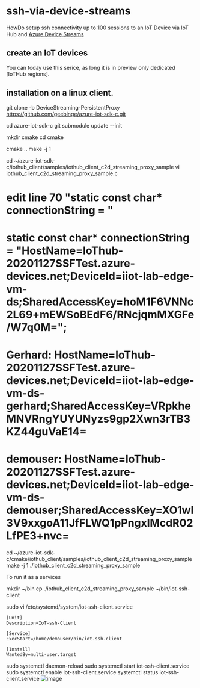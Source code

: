 # ssh-via-device-streams
HowDo setup ssh connectivity up to 100 sessions to an IoT Device via IoT Hub and [Azure Device Streams](https://docs.microsoft.com/en-us/azure/iot-hub/iot-hub-device-streams-overview)


## create an IoT devices

You can today use this serice, as long it is in preview only dedicated [IoTHub regions]. 



## installation on a linux client. 

git clone -b DeviceStreaming-PersistentProxy  https://github.com/geebinge/azure-iot-sdk-c.git


cd azure-iot-sdk-c
git submodule update --init


mkdir cmake
cd cmake

cmake ..
make -j 1 


cd ~/azure-iot-sdk-c/iothub_client/samples/iothub_client_c2d_streaming_proxy_sample
vi iothub_client_c2d_streaming_proxy_sample.c 

# edit line 70 "static const char* connectionString = "
# static const char* connectionString = "HostName=IoThub-20201127SSFTest.azure-devices.net;DeviceId=iiot-lab-edge-vm-ds;SharedAccessKey=hoM1F6VNNc2L69+mEWSoBEdF6/RNcjqmMXGFe/W7q0M=";
# Gerhard: HostName=IoThub-20201127SSFTest.azure-devices.net;DeviceId=iiot-lab-edge-vm-ds-gerhard;SharedAccessKey=VRpkheMNVRngYUYUNyzs9gp2Xwn3rTB3KZ44guVaE14=
# demouser: HostName=IoThub-20201127SSFTest.azure-devices.net;DeviceId=iiot-lab-edge-vm-ds-demouser;SharedAccessKey=XO1wl3V9xxgoA11JfFLWQ1pPngxlMcdR02LfPE3+nvc=



cd ~/azure-iot-sdk-c/cmake/iothub_client/samples/iothub_client_c2d_streaming_proxy_sample
make -j 1 
./iothub_client_c2d_streaming_proxy_sample



To run it as a services 

mkdir ~/bin 
cp ./iothub_client_c2d_streaming_proxy_sample ~/bin/iot-ssh-client

sudo vi /etc/systemd/system/iot-ssh-client.service

	[Unit]
	Description=IoT-ssh-Client
	
	[Service]
	ExecStart=/home/demouser/bin/iot-ssh-client
	
	[Install]
	WantedBy=multi-user.target

sudo systemctl daemon-reload
sudo systemctl start iot-ssh-client.service
sudo systemctl enable  iot-ssh-client.service
systemctl status iot-ssh-client.service
![image](https://user-images.githubusercontent.com/32458010/157073198-b0807b72-d5b4-403a-95a1-a5cf461935f2.png)
